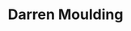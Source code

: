 ---
title: Darren Moulding
name: Darren Moulding
name-sort: Moulding, Darren
totals:
- event: Brier
  games: 39
  wins: 23
  losses: 16
  inturn-total: 407
  inturn-percent: 83
  outturn-total: 315
  outturn-percent: 82
  draw-total: 302
  draw-percent: 83
  takeout-total: 420
  takeout-percent: 82
  shots-total: 722
  shots-percent: 83
- event: Trials (Men)
  games: 8
  wins: 4
  losses: 4
  inturn-total: 95
  inturn-percent: 84
  outturn-total: 67
  outturn-percent: 88
  draw-total: 43
  draw-percent: 83
  takeout-total: 119
  takeout-percent: 86
  shots-total: 162
  shots-percent: 85
years:
- year: 2017
  event: Brier
  team: AB
  position: Third
  games: 11
  wins: 3
  losses: 8
  inturn-total: 106
  inturn-percent: 79
  outturn-total: 98
  outturn-percent: 83
  draw-total: 91
  draw-percent: 85
  takeout-total: 113
  takeout-percent: 77
  shots-total: 204
  shots-percent: 81
- year: 2018
  event: Brier
  team: AB
  position: Third
  games: 14
  wins: 10
  losses: 4
  inturn-total: 155
  inturn-percent: 84
  outturn-total: 111
  outturn-percent: 79
  draw-total: 113
  draw-percent: 81
  takeout-total: 153
  takeout-percent: 82
  shots-total: 266
  shots-percent: 82
- year: 2019
  event: Brier
  team: WC
  position: Third
  games: 14
  wins: 10
  losses: 4
  inturn-total: 146
  inturn-percent: 86
  outturn-total: 106
  outturn-percent: 83
  draw-total: 98
  draw-percent: 83
  takeout-total: 154
  takeout-percent: 86
  shots-total: 252
  shots-percent: 85
- year: 2017
  event: Trials (Men)
  team: Bott
  position: Third
  games: 8
  wins: 4
  losses: 4
  inturn-total: 95
  inturn-percent: 84
  outturn-total: 67
  outturn-percent: 88
  draw-total: 43
  draw-percent: 83
  takeout-total: 119
  takeout-percent: 86
  shots-total: 162
  shots-percent: 85
vs:
- Abel, Clinton
- Appelman, Tom
- Beuk, Jonathan
- Boland, Adam
- Borden, Robert
- Brannen, Jamie
- Burgess, Steve
- Camm, Mathew
- Carmody, Anson
- Carruthers, Reid
- Casey, Adam
- Chadwick, Scott
- Chorostkowski, Brad
- Cotter, Jim
- Crete, Martin
- Crowell, Phil
- Doherty, Robert
- Dunstone, Matthew
- Epping, John
- Fecteau, Steve
- Flasch, Colton
- Flemming, Paul
- Ford, Chris
- Forget, Wes
- Fry, Ryan
- Gallant, Brett
- Geall, Sean
- Griffith, Ty
- Gushue, Brad
- Harnden, E.J.
- Harnden, Ryan
- Hart, Richard
- Hebert, Ben
- Hodgson, Colin
- Horgan, Tanner
- Howard, Glenn
- Howard, Scott
- Hunt, Matthew
- Jacobs, Brad
- Janssen, Patrick
- Jewer, Keith
- Jones, Scott
- Kennedy, Marc
- Kennedy, Mike
- Kidby, Dustin
- Koe, Jamie
- Koe, Kevin
- Laing, Brent
- Laycock, Steve
- LeCocq, Marc
- Lemay, Philippe
- Likely, John
- March, Tim
- Marsh, Dan
- Marsh, Kevin
- Mathers, David
- McDonald, Scott
- McEwen, Mike
- Meachem, Shaun Myles
- Menard, Jean-Michel
- Menard, Philippe
- Morris, John
- Moskowy, Braeden
- Murphy, Jamie
- Muyres, Dallan
- Muyres, Kirk
- Nabuurs, Matt
- Nerpin, Andrew
- Neufeld, B.J.
- Neufeld, Denni
- Nichols, Mark
- Pinder, Jordan
- Rach, Dave
- Richard, Jeff
- Saccary, Scott
- Samagalski, Derek
- Sawatsky, Rick
- Schille, Chris
- Schneider, Catlin
- Scoffin, Thomas
- Scoffin, Wade
- Skauge, Greg
- Smallwood, Robert
- Smith, Greg
- Solberg, Jonathon
- Stapleton, Connor
- Sylvain, Eric
- Symonds, Andrew
- Taylor, Andrew
- Walker, Geoff
- Withycombe, Ian
- Wood, Brad
- Wozniak, Matt
- Griffith, Tyrel
---